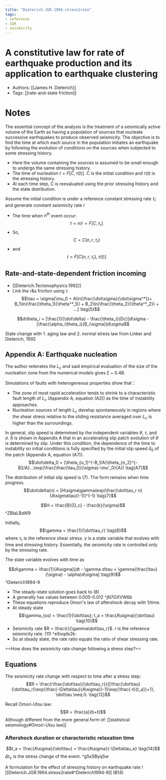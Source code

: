 ```yaml
---
title: "Dieterich.JGR.1994.stress2rate"
tags:
- reference
- JGR
- seismicity
---
```


# A constitutive law for rate of earthquake production and its application to earthquake clustering
- Authors: [[James H. Dieterich]]
- Tags: [[rate-and-state friction]]

# Notes
The essential concept of the analysis is the treatment of a seismically active volume of the Earth as having a population of sources that nucleate successive earthquakes to produce observed seismicity. The objective is to find the time at which each source in the population initiates an earthquake by following the evolution of conditions on the sources when subjected to some stressing history.

   - Here the volume containing the sources is assumed to be small enough to undergo the same stressing history.
   - The time of nucleation $t = F[C, \tau(t)]$. C is the initial condition and $\tau(t)$ is the stressing history.
   - At each time step, C is reevaluated using the prior stressing history and the state distribution.

Assume the initial condition is under a reference constant stressing rate $\dot\tau_r$ and generate constant seismicity rate $r$
- The time when $n^{th}$ event occur: $$t = n/r = F[C, \tau_r] \tag{1;2}$$
- So, $$C = C(n, r, \dot\tau_r) \tag{3}$$
- and $$t = F[C(n, r, \dot\tau_r), \tau(t)] \tag{4}$$

## Rate-and-state-dependent friction incoming
- [[Dieterich.Tectonophysics.1992]]
- Link the r&s friction using $\tau$
$$\tau = \sigma[\mu_0 + A\ln(\frac{\dot\sigma}{\dot\sigma^*})+ B_1\ln(\frac{\theta_1}{\theta^*_1}) + B_2\ln(\frac{\theta_2}{\theta^*_2}) + ...] \tag{5}$$

$$d\theta_i = [\frac{1}{\dot\delta} - \frac{\theta_i}{Dc}]d\sigma - [\frac{\alpha_i\theta_i}{B_i\sigma}]d\sigma$$

State change with 1. aging law and 2. normal stress law from Linker and Dieterich, 1992


## Appendix A: Earthquake nucleation
The author reiterates the $L_c$ and said empirical evaluation of the size of the nucleation zone from the numerical models gives $\xi$ ~ 0.4B.

Simulations of faults with heterogeneous properties show that：
- The zone of most rapid acceleration tends to shrink to a characteristic fault length of $L_c$ (Appendix A, equation (A2)) as the time of instability approaches.
- Nucleation sources of length $L_c$ develop spontaneously in regions where the shear stress relative to the sliding resistance averaged over $L_c$ is higher than the surroundings.

In general, slip speed is determined by the independent variables $\theta$, $\tau$, and $\sigma$. It is shown in Appendix A that in an accelerating slip patch evolution of $\theta$ is determined by slip. Under this condition, the dependence of the time to instability on initial conditions is fully specified by the initial slip speed ${\dot\delta}_0$ of the patch (Appendix A, equation (A7)).
$$\dot\delta_0 = (\theta_{o_1}^{-B_1/A}\theta_{o_2}^{-B2/A}...)exp(\frac{\frac{\tau_0}{\sigma}-\mu'_0}{A}) \tag{A7}$$

The distribution of initial slip speed is (7). The form remains when time progress.
$$\dot\delta(n) = [H\sigma\gamma(exp(\frac{\dot\tau_r n}{A\sigma\tau})-1)]^{-1} \tag{7}$$

$$H = \frac{B}{D_c} - \frac{k}{\sigma}$$ ^ZBlaLBaW9

Initially, $$\gamma = \frac{1}{\dot\tau_r} \tag{8}$$ where $\tau_r$ is the reference shear stress. $\gamma$ is a state variable that evolves with time and stressing history. Essentially, the seismicity rate is controlled only by the stressing rate.

The state variable evolves with time as

$$d\gamma = \frac{1}{A\sigma}[dt - \gamma d\tau + \gamma(\frac{\tau}{\sigma} - \alpha)d\sigma] \tag{9}$$ ^Dieterich1994-9

- The steady-state solution goes back to (8)
- $A$ generally has values between 0.005-0.012 ^jN7GXVW6b
- These equations reproduce Omori's law of aftershock decay with 1/time.
- At steady state
$$\gamma_{ss} = \frac{1}{\dot\tau}; t_a = \frac{A\sigma}{\dot\tau} \tag{10}$$
- Seismicity rate $R = \frac{r}{\gamma\dot\tau_r}$. $r$ is the reference seismicity rate. (11) ^eSoqds2k-
- So at steady state, the rate ratio equals the ratio of shear stressing rate.

==How does the seismicity rate change following a stress step?==

## Equations
The seismicity rate change with respect to time after a stress step:
$$R = \frac{r\frac{\dot\tau}{\dot\tau_r}}{[\frac{\dot\tau}{\dot\tau_r}\exp{\frac{-\Delta\tau}{A\sigma}}-1]\exp{\frac{-t}{t_a}}+1}, \dot\tau \neq 0. \tag{12}$$

Recall Omori-Utsu law: $$R = \frac{a}{b+t}$$
Although different from the more general form of: [[statistical seismology#Omori-Utsu law]]

### Aftershock duration or characteristic relaxation time
$$t_a = \frac{A\sigma}{\dot\tau} = \frac{A\sigma}{-\Delta\tau_e} \tag{14}$$
$\Delta\tau_e$ is the stress change of the event. ^g5xSByqSw

A formulation for the effect of stressing history on earthquake rate ![[Dieterich.JGR.1994.stress2rate#^Dieterich1994-9]] (B14)